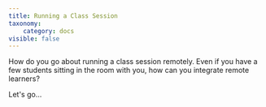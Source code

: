 ```yaml
---
title: Running a Class Session
taxonomy:
    category: docs
visible: false
---
```


How do you go about running a class session remotely. Even if you have a few students sitting in the room with you, how can you integrate remote learners?

Let's go...
